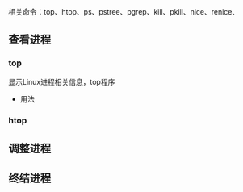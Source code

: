相关命令：top、htop、ps、pstree、pgrep、kill、pkill、nice、renice、

## 查看进程

### top
显示Linux进程相关信息，top程序

* 用法

### htop

## 调整进程


## 终结进程